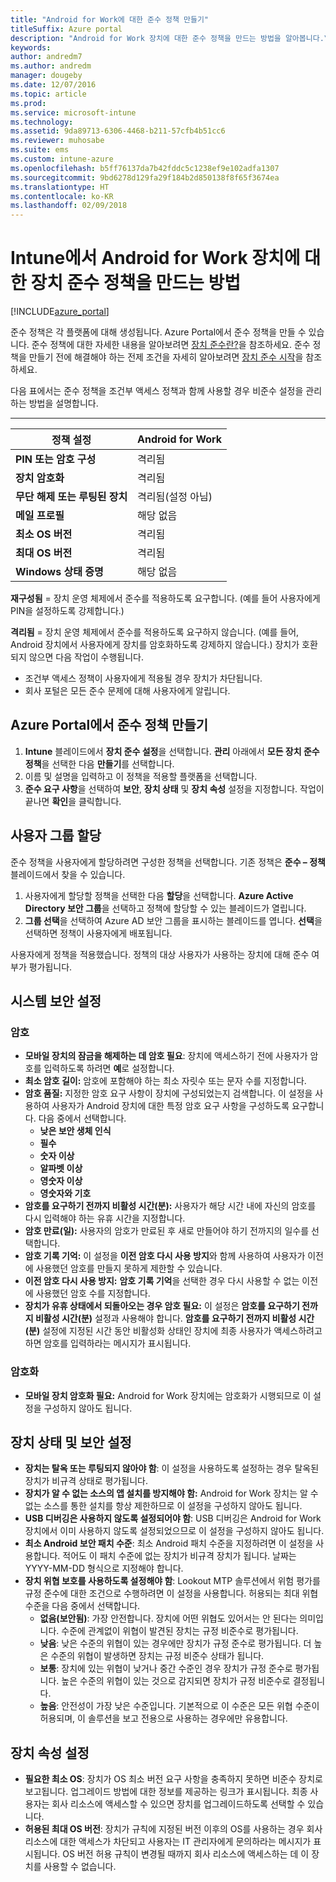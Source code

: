 ```yaml
---
title: "Android for Work에 대한 준수 정책 만들기"
titleSuffix: Azure portal
description: "Android for Work 장치에 대한 준수 정책을 만드는 방법을 알아봅니다.\""
keywords: 
author: andredm7
ms.author: andredm
manager: dougeby
ms.date: 12/07/2016
ms.topic: article
ms.prod: 
ms.service: microsoft-intune
ms.technology: 
ms.assetid: 9da89713-6306-4468-b211-57cfb4b51cc6
ms.reviewer: muhosabe
ms.suite: ems
ms.custom: intune-azure
ms.openlocfilehash: b5ff76137da7b42fddc5c1238ef9e102adfa1307
ms.sourcegitcommit: 9bd6278d129fa29f184b2d850138f8f65f3674ea
ms.translationtype: HT
ms.contentlocale: ko-KR
ms.lasthandoff: 02/09/2018
---
```

# <a name="how-to-create-a-device-compliance-policy-for-android-for-work-devices-in-intune"></a>Intune에서 Android for Work 장치에 대한 장치 준수 정책을 만드는 방법


[!INCLUDE[azure_portal](./includes/azure_portal.md)]

준수 정책은 각 플랫폼에 대해 생성됩니다.  Azure Portal에서 준수 정책을 만들 수 있습니다. 준수 정책에 대한 자세한 내용을 알아보려면 [장치 준수란?](device-compliance.md)을 참조하세요. 준수 정책을 만들기 전에 해결해야 하는 전제 조건을 자세히 알아보려면 [장치 준수 시작](device-compliance-get-started.md)을 참조하세요.

다음 표에서는 준수 정책을 조건부 액세스 정책과 함께 사용할 경우 비준수 설정을 관리하는 방법을 설명합니다.

--------------------------

|**정책 설정**| **Android for Work** |
| --- | --- |
| **PIN 또는 암호 구성** |  격리됨 |
| **장치 암호화** |  격리됨 |
| **무단 해제 또는 루팅된 장치** | 격리됨(설정 아님) |
| **메일 프로필** | 해당 없음 |
| **최소 OS 버전** | 격리됨 |
| **최대 OS 버전** | 격리됨 |
| **Windows 상태 증명** |해당 없음 |

**재구성됨** = 장치 운영 체제에서 준수를 적용하도록 요구합니다. (예를 들어 사용자에게 PIN을 설정하도록 강제합니다.)

**격리됨** = 장치 운영 체제에서 준수를 적용하도록 요구하지 않습니다. (예를 들어, Android 장치에서 사용자에게 장치를 암호화하도록 강제하지 않습니다.) 장치가 호환되지 않으면 다음 작업이 수행됩니다.

- 조건부 액세스 정책이 사용자에게 적용될 경우 장치가 차단됩니다.
- 회사 포털은 모든 준수 문제에 대해 사용자에게 알립니다.

## <a name="create-a-compliance-policy-in-the-azure-portal"></a>Azure Portal에서 준수 정책 만들기

1. **Intune** 블레이드에서 **장치 준수 설정**을 선택합니다. **관리** 아래에서 **모든 장치 준수 정책**을 선택한 다음 **만들기**를 선택합니다.
2. 이름 및 설명을 입력하고 이 정책을 적용할 플랫폼을 선택합니다.
3. **준수 요구 사항**을 선택하여 **보안**, **장치 상태** 및 **장치 속성** 설정을 지정합니다. 작업이 끝나면 **확인**을 클릭합니다.

<!--- 4. Choose **Actions for noncompliance** to say what actions should happen when a device is determined as noncompliant with this policy.
5. In the **Actions for noncompliance** blade, choose **Add** to create a new action.  The action parameters blade allows you to specify the action, email recipients that should receive the notification in addition to the user of the device, and the content of the notification that you want to send.
6. The message template option allows you to create several custom emails depending on when the action is set to take. For example, you can create a message for notifications that are sent for the first time and a different message for final warning before access is blocked. The custom messages that you create can be used for all your device compliance policy.
7. Specify the **Grace period** which determines when that action to take place.  For example, you may want to send a notification as soon as the device is evaluated as noncompliant, but allow some time before enforcing the conditional access policy to block access to company resources like SharePoint online.
8. Choose **Add** to finish creating the action.
9. You can create multiple actions and the sequence in which they should occur. Choose **Ok** when you are finished creating all the actions.--->

## <a name="assign-user-groups"></a>사용자 그룹 할당

준수 정책을 사용자에게 할당하려면 구성한 정책을 선택합니다. 기존 정책은 **준수 – 정책** 블레이드에서 찾을 수 있습니다.

1. 사용자에게 할당할 정책을 선택한 다음 **할당**을 선택합니다. **Azure Active Directory 보안 그룹**을 선택하고 정책에 할당할 수 있는 블레이드가 열립니다.
2. **그룹 선택**을 선택하여 Azure AD 보안 그룹을 표시하는 블레이드를 엽니다.  **선택**을 선택하면 정책이 사용자에게 배포됩니다.

사용자에게 정책을 적용했습니다.  정책의 대상 사용자가 사용하는 장치에 대해 준수 여부가 평가됩니다.

<!--- ##  Compliance policy settings--->

## <a name="system-security-settings"></a>시스템 보안 설정

### <a name="password"></a>암호

- **모바일 장치의 잠금을 해제하는 데 암호 필요**: 장치에 액세스하기 전에 사용자가 암호를 입력하도록 하려면 **예**로 설정합니다.
- **최소 암호 길이:** 암호에 포함해야 하는 최소 자릿수 또는 문자 수를 지정합니다.
- **암호 품질:** 지정한 암호 요구 사항이 장치에 구성되었는지 검색합니다. 이 설정을 사용하여 사용자가 Android 장치에 대한 특정 암호 요구 사항을 구성하도록 요구합니다. 다음 중에서 선택합니다.
  - **낮은 보안 생체 인식**
  - **필수**
  - **숫자 이상**
  - **알파벳 이상**
  - **영숫자 이상**
  - **영숫자와 기호**
- **암호를 요구하기 전까지 비활성 시간(분):** 사용자가 해당 시간 내에 자신의 암호를 다시 입력해야 하는 유휴 시간을 지정합니다.
- **암호 만료(일):** 사용자의 암호가 만료된 후 새로 만들어야 하기 전까지의 일수를 선택합니다.
- **암호 기록 기억:** 이 설정을 **이전 암호 다시 사용 방지**와 함께 사용하여 사용자가 이전에 사용했던 암호를 만들지 못하게 제한할 수 있습니다.
- **이전 암호 다시 사용 방지:** **암호 기록 기억**을 선택한 경우 다시 사용할 수 없는 이전에 사용했던 암호 수를 지정합니다.
- **장치가 유휴 상태에서 되돌아오는 경우 암호 필요:** 이 설정은 **암호를 요구하기 전까지 비활성 시간(분)** 설정과 사용해야 합니다. **암호를 요구하기 전까지 비활성 시간(분)** 설정에 지정된 시간 동안 비활성화 상태인 장치에 최종 사용자가 액세스하려고 하면 암호를 입력하라는 메시지가 표시됩니다.


### <a name="encryption"></a>암호화

- **모바일 장치 암호화 필요:** Android for Work 장치에는 암호화가 시행되므로 이 설정을 구성하지 않아도 됩니다.


## <a name="device-health-and-security-settings"></a>장치 상태 및 보안 설정

- **장치는 탈옥 또는 루팅되지 않아야 함**: 이 설정을 사용하도록 설정하는 경우 탈옥된 장치가 비규격 상태로 평가됩니다.
- **장치가 알 수 없는 소스의 앱 설치를 방지해야 함:** Android for Work 장치는 알 수 없는 소스를 통한 설치를 항상 제한하므로 이 설정을 구성하지 않아도 됩니다.
- **USB 디버깅은 사용하지 않도록 설정되어야 함**: USB 디버깅은 Android for Work 장치에서 이미 사용하지 않도록 설정되었으므로 이 설정을 구성하지 않아도 됩니다.
- **최소 Android 보안 패치 수준**: 최소 Android 패치 수준을 지정하려면 이 설정을 사용합니다. 적어도 이 패치 수준에 없는 장치가 비규격 장치가 됩니다. 날짜는 YYYY-MM-DD 형식으로 지정해야 합니다.
- **장치 위협 보호를 사용하도록 설정해야 함**: Lookout MTP 솔루션에서 위험 평가를 규정 준수에 대한 조건으로 수행하려면 이 설정을 사용합니다. 허용되는 최대 위협 수준을 다음 중에서 선택합니다.
  - **없음(보안됨)**: 가장 안전합니다. 장치에 어떤 위협도 있어서는 안 된다는 의미입니다. 수준에 관계없이 위협이 발견된 장치는 규정 비준수로 평가됩니다.
  - **낮음**: 낮은 수준의 위협이 있는 경우에만 장치가 규정 준수로 평가됩니다. 더 높은 수준의 위협이 발생하면 장치는 규정 비준수 상태가 됩니다.
  - **보통**: 장치에 있는 위협이 낮거나 중간 수준인 경우 장치가 규정 준수로 평가됩니다. 높은 수준의 위협이 있는 것으로 감지되면 장치가 규정 비준수로 결정됩니다.
  - **높음**: 안전성이 가장 낮은 수준입니다. 기본적으로 이 수준은 모든 위협 수준이 허용되며, 이 솔루션을 보고 전용으로 사용하는 경우에만 유용합니다.

## <a name="device-property-settings"></a>장치 속성 설정

- **필요한 최소 OS**: 장치가 OS 최소 버전 요구 사항을 충족하지 못하면 비준수 장치로 보고됩니다. 업그레이드 방법에 대한 정보를 제공하는 링크가 표시됩니다. 최종 사용자는 회사 리소스에 액세스할 수 있으면 장치를 업그레이드하도록 선택할 수 있습니다.
- **허용된 최대 OS 버전**: 장치가 규칙에 지정된 버전 이후의 OS를 사용하는 경우 회사 리소스에 대한 액세스가 차단되고 사용자는 IT 관리자에게 문의하라는 메시지가 표시됩니다. OS 버전 허용 규칙이 변경될 때까지 회사 리소스에 액세스하는 데 이 장치를 사용할 수 없습니다.

<!--- ## Next steps

[How to monitor device compliance](device-compliance-monitor.md)--->

